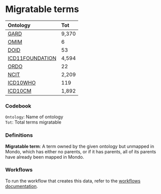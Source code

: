 # Migratable terms
| Ontology                                        | Tot   |
|:------------------------------------------------|:------|
| [GARD](./migrate_gard.md)                       | 9,370 |
| [OMIM](./migrate_omim.md)                       | 6     |
| [DOID](./migrate_doid.md)                       | 53    |
| [ICD11FOUNDATION](./migrate_icd11foundation.md) | 4,594 |
| [ORDO](./migrate_ordo.md)                       | 22    |
| [NCIT](./migrate_ncit.md)                       | 2,209 |
| [ICD10WHO](./migrate_icd10who.md)               | 119   |
| [ICD10CM](./migrate_icd10cm.md)                 | 1,892 |

### Codebook
`Ontology`: Name of ontology    
`Tot`: Total terms migratable

### Definitions
**Migratable term**: A term owned by the given ontology but unmapped in Mondo, which has either no parents, or if it has 
parents, all of its parents have already been mapped in Mondo.

### Workflows
To run the workflow that creates this data, refer to the [workflows documentation](../developer/workflows.md).